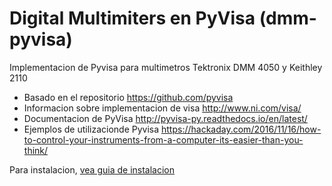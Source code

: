 # Digital Multimiters en PyVisa (dmm-pyvisa)
Implementacion de Pyvisa para multimetros Tektronix DMM 4050 y Keithley 2110

 * Basado en el repositorio https://github.com/pyvisa
 * Informacion sobre implementacion de visa http://www.ni.com/visa/
 * Documentacion de PyVisa http://pyvisa-py.readthedocs.io/en/latest/
 * Ejemplos de utilizacionde Pyvisa https://hackaday.com/2016/11/16/how-to-control-your-instruments-from-a-computer-its-easier-than-you-think/


Para instalacion, [vea guia de instalacion](instalation.md)

